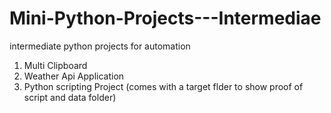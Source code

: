 # Mini-Python-Projects---Intermediae
intermediate python projects for automation 
1. Multi Clipboard 
2. Weather Api Application
3. Python scripting Project (comes with a target flder to show proof of script and data folder)
